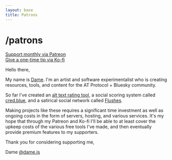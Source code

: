 ```yaml
---
layout: base
title: Patrons
---
```


# /patrons

[Support monthly via Patreon](https://patreon.com/dameis)<br>
[Give a one-time tip via Ko-fi](https://ko-fi.com/dameis)

Hello there,

My name is [Dame](https://bsky.app/profile/dame.is). I'm an artist and software experimentalist who is creating resources, tools, and content for the AT Protocol + Bluesky community.

So far I've created an [alt text rating tool](https://cred.blue/alt-text), a social scoring system called [cred.blue](https://cred.blue/), and a satirical social network called [Flushes](https://flushes.app).

Making projects like these requires a significant time investment as well as ongoing costs in the form of servers, hosting, and various services. It's my hope that through my Patreon and Ko-fi I'll be able to at least cover the upkeep costs of the various free tools I've made, and then eventually provide premium features to my supporters.

Thank you for considering supporting me,

Dame
[@dame.is](https://bsky.app/profile/dame.is)